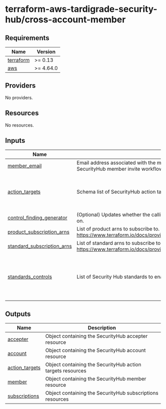 # terraform-aws-tardigrade-security-hub/cross-account-member

<!-- BEGIN TFDOCS -->
## Requirements

| Name | Version |
|------|---------|
| <a name="requirement_terraform"></a> [terraform](#requirement\_terraform) | >= 0.13 |
| <a name="requirement_aws"></a> [aws](#requirement\_aws) | >= 4.64.0 |

## Providers

No providers.

## Resources

No resources.

## Inputs

| Name | Description | Type | Default | Required |
|------|-------------|------|---------|:--------:|
| <a name="input_member_email"></a> [member\_email](#input\_member\_email) | Email address associated with the member account. Required for the cross-account SecurityHub member invite workflow | `string` | n/a | yes |
| <a name="input_action_targets"></a> [action\_targets](#input\_action\_targets) | Schema list of SecurityHub action targets. | <pre>list(object({<br>    name        = string<br>    description = string<br>    identifer   = string<br>  }))</pre> | `[]` | no |
| <a name="input_control_finding_generator"></a> [control\_finding\_generator](#input\_control\_finding\_generator) | (Optional) Updates whether the calling account has consolidated control findings turned on. | `string` | `"SECURITY_CONTROL"` | no |
| <a name="input_product_subscription_arns"></a> [product\_subscription\_arns](#input\_product\_subscription\_arns) | List of product arns to subscribe to. See https://www.terraform.io/docs/providers/aws/r/securityhub_product_subscription.html | `list(string)` | `[]` | no |
| <a name="input_standard_subscription_arns"></a> [standard\_subscription\_arns](#input\_standard\_subscription\_arns) | List of standard arns to subscribe to. See https://www.terraform.io/docs/providers/aws/r/securityhub_standards_subscription.html | `list(string)` | `[]` | no |
| <a name="input_standards_controls"></a> [standards\_controls](#input\_standards\_controls) | List of Security Hub standards to enable or disable in current region. | <pre>list(object({<br>    name                  = string<br>    standards_control_arn = string<br>    control_status        = string<br>    disabled_reason       = string<br>  }))</pre> | `[]` | no |

## Outputs

| Name | Description |
|------|-------------|
| <a name="output_accepter"></a> [accepter](#output\_accepter) | Object containing the SecurityHub accepter resource |
| <a name="output_account"></a> [account](#output\_account) | Object containing the SecurityHub account resource |
| <a name="output_action_targets"></a> [action\_targets](#output\_action\_targets) | Object containing the SecurityHub action targets resources |
| <a name="output_member"></a> [member](#output\_member) | Object containing the SecurityHub member resource |
| <a name="output_subscriptions"></a> [subscriptions](#output\_subscriptions) | Object containing the SecurityHub subscriptions resources |

<!-- END TFDOCS -->
